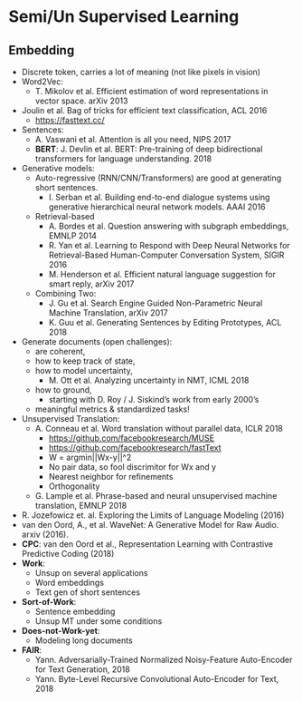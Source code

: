 # Semi/Un Supervised Learning

## Embedding
- Discrete token, carries a lot of meaning (not like pixels in vision)
- Word2Vec:
	- T. Mikolov et al. Efficient estimation of word representations in vector space. arXiv 2013
- Joulin et al. Bag of tricks for efficient text classification, ACL 2016
	- https://fasttext.cc/
- Sentences:
	- A. Vaswani et al. Attention is all you need, NIPS 2017
	- **BERT**: J. Devlin et al. BERT: Pre-training of deep bidirectional transformers for language understanding. 2018
- Generative models:
	- Auto-regressive (RNN/CNN/Transformers) are good at generating short sentences.
		- I. Serban et al. Building end-to-end dialogue systems using generative hierarchical neural network models. AAAI 2016
	- Retrieval-based
		- A. Bordes et al. Question answering with subgraph embeddings, EMNLP 2014
		- R. Yan et al. Learning to Respond with Deep Neural Networks for Retrieval-Based Human-Computer Conversation System, SIGIR 2016
		- M. Henderson et al. Efficient natural language suggestion for smart reply, arXiv 2017
	- Combining Two:
		- J. Gu et al. Search Engine Guided Non-Parametric Neural Machine Translation, arXiv 2017
		- K. Guu et al. Generating Sentences by Editing Prototypes, ACL 2018
- Generate documents (open challenges):
	- are coherent,
	- how to keep track of state,
	- how to model uncertainty,
		- M. Ott et al. Analyzing uncertainty in NMT, ICML 2018
	- how to ground,
		- starting with D. Roy / J. Siskind’s work from early 2000’s
	- meaningful metrics & standardized tasks!
- Unsupervised Translation:
	- A. Conneau et al. Word translation without parallel data, ICLR 2018
		- https://github.com/facebookresearch/MUSE
		- https://github.com/facebookresearch/fastText
		- W = argmin||Wx-y||^2
		- No pair data, so fool discrimitor for Wx and y
		- Nearest neighbor for refinements
		- Orthogonality
	- G. Lample et al. Phrase-based and neural unsupervised machine translation, EMNLP 2018
- R. Jozefowicz et. al. Exploring the Limits of Language Modeling (2016)
- van den Oord, A., et al. WaveNet: A Generative Model for Raw Audio. arxiv (2016). 
- **CPC**: van den Oord et al., Representation Learning with Contrastive Predictive Coding (2018)
- **Work**:
	- Unsup on several applications
	- Word embeddings
	- Text gen of short sentences
- **Sort-of-Work**:
	- Sentence embedding
	- Unsup MT under some conditions
- **Does-not-Work-yet**:
	- Modeling long documents
- **FAIR**:
	- Yann. Adversarially-Trained Normalized Noisy-Feature Auto-Encoder for Text Generation, 2018
	- Yann. Byte-Level Recursive Convolutional Auto-Encoder for Text, 2018